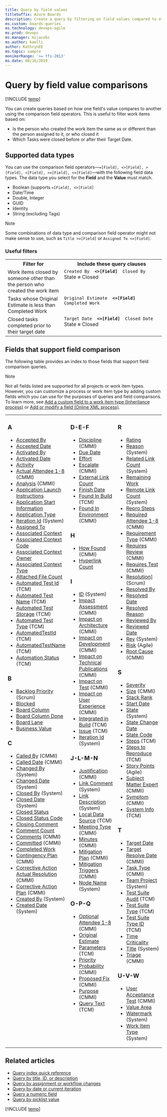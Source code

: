 ```yaml
---
title: Query by field values
titleSuffix: Azure Boards
description: Create a query by filtering on field values compared to other field values in Azure Boards, Azure DevOps, & TFS
ms.custom: boards-queries
ms.technology: devops-agile
ms.prod: devops
ms.manager: mijacobs
ms.author: kaelli
author: KathrynEE
ms.topic: sample
monikerRange: '>= tfs-2013'
ms.date: 08/16/2019  
---
```


# Query by field value comparisons   

[!INCLUDE [temp](../_shared/version-vsts-tfs-all-versions.md)]

You can create queries based on how one field's value compares to another using the comparison field operators. This is useful to filter work items based on: 
- Is the person who created the work item the same as or different than the person assigned to it, or who closed it
- Which Tasks were closed before or after their Target Date.

## Supported data types 

You can use the comparison field operators&mdash;`=[Field], <>[Field], >[Field], <[Field], >=[Field], <=[Field]`&mdash;with the following field data types. The data type you select for the **Field** and the **Value** must match. 
- Boolean (supports `=[Field], <>[Field]`
- Date/Time
- Double, Integer
- GUID
- Identity
- String (excluding Tags)

> [!NOTE]  
> Some combinations of data type and comparison field operator might not make sense to use, such as `Title >=[Field]` or `Assigned To <=[Field]`. 

### Useful filters 

<table width="100%">
<tbody valign="top">
<tr>
<th width="36%">Filter for</th>
<th width="64%">Include these query clauses</th>
</tr>
<tr>
<td>Work items closed by someone other than the person who created the work item<br/></td>
<td>
<code>Created By <strong> <>[Field] </strong> Closed By</code><br/>State<strong> = </strong> Closed</code><br/></td>
</tr>
<tr>
<td>Tasks whose Original Estimate is less than Completed Work
</td>
<td>
<code>Original Estimate <strong> <=[Field] </strong> Completed Work</code><br/></td>
</tr>
<tr>
<td>
Closed tasks completed prior to their target date 
</td>
<td>
<code>Target Date <strong> <=[Field] </strong> Closed Date</code><br/>State<strong> = </strong> Closed</code><br/></td>
</tr>
</tbody>
</table>  


<a id="counts"/>



## Fields that support field comparison

The following table provides an index to those fields that support field comparison queries. 

> [!NOTE]  
> Not all fields listed are supported for all projects or work item types. However, you can customize a process or work item type by adding custom fields which you can use for the purposes of queries and field comparisons. To learn more, see [Add a custom field to a work item type (Inheritance process)](../../organizations/settings/work/add-custom-field.md) or [Add or modify a field (Online XML process)](../../reference/add-modify-field.md).
 
<table>
<tbody valign="top">
<tr>
<td width="33%"><h3>A</h3>
<ul>
<li><a href="titles-ids-descriptions.md>Acceptance Criteria</a> (Scrum)</li>
<li><a href="../work-items/guidance/guidance-code-review-feedback-field-reference.md">Accepted By</a> </li>
<li><a href="../work-items/guidance/guidance-code-review-feedback-field-reference.md">Accepted Date</a></li>
<li><a href="query-by-workflow-changes.md">Activated By</a></li>
<li><a href="query-by-workflow-changes.md">Activated Date</a></li>
<li><a href="query-numeric.md">Activity</a></li>
<li><a href="../work-items/guidance/cmmi/guidance-review-meeting-field-reference-cmmi.md">Actual Attendee 1-8</a> (CMMI)</li>
<li><a href="../work-items/guidance/cmmi/guidance-bugs-issues-risks-field-reference-cmmi.md">Analysis</a> (CMMI)</li>
<li><a href="../work-items/guidance/guidance-code-review-feedback-field-reference.md" data-raw-source="[Application Launch Instructions](guidance-code-review-feedback-field-reference.md)">Application Launch Instructions</a></li>
<li><a href="../work-items/guidance/guidance-code-review-feedback-field-reference.md" data-raw-source="[Application Start Information](guidance-code-review-feedback-field-reference.md)">Application Start Information</a> </li>
<li><a href="../work-items/guidance/guidance-code-review-feedback-field-reference.md" data-raw-source="[Application Type](guidance-code-review-feedback-field-reference.md)">Application Type</a> </li>
<li><a href="query-by-area-iteration-path.md" data-raw-source="[Area Id](query-by-area-iteration-path.md)">Iteration Id</a>  (System)</li>
<li><a href="query-by-workflow-changes.md" data-raw-source="[Assigned To](query-by-workflow-changes.md)">Assigned To</a></li>
<li><a href="../work-items/guidance/guidance-code-review-feedback-field-reference.md" data-raw-source="[Associated Context](guidance-code-review-feedback-field-reference.md)">Associated Context</a></li>
<li><a href="../work-items/guidance/guidance-code-review-feedback-field-reference.md" data-raw-source="[Associated Context Code](guidance-code-review-feedback-field-reference.md)">Associated Context Code</a></li>
<li><a href="../work-items/guidance/guidance-code-review-feedback-field-reference.md" data-raw-source="[Associated Context Owner](guidance-code-review-feedback-field-reference.md)">Associated Context Owner</a></li>
<li><a href="../work-items/guidance/guidance-code-review-feedback-field-reference.md" data-raw-source="[Associated Context Type](guidance-code-review-feedback-field-reference.md)">Associated Context Type</a></li>
<li><a href="linking-attachments.md" data-raw-source="[Attached File Count](linking-attachments.md)">Attached File Count</a></li>
<li><a href="build-test-integration.md" data-raw-source="[Automated Test Id](build-test-integration.md)">Automated Test Id</a> (TCM)</li>
<li><a href="build-test-integration.md" data-raw-source="[Automated Test Name](build-test-integration.md)">Automated Test Name</a> (TCM) </li>
<li><a href="build-test-integration.md" data-raw-source="[Automated Test Storage](build-test-integration.md)">Automated Test Storage</a> (TCM)</li>
<li><a href="build-test-integration.md" data-raw-source="[Automated Test Type](build-test-integration.md)">Automated Test Type</a> (TCM) </li>
<li><a href="build-test-integration.md" data-raw-source="[AutomatedTestId](build-test-integration.md)">AutomatedTestId</a> (TCM) </li>
<li><a href="build-test-integration.md" data-raw-source="[AutomatedTestName](build-test-integration.md)">AutomatedTestName</a> (TCM)</li>
<li><a href="build-test-integration.md" data-raw-source="[Automation Status](build-test-integration.md)">Automation Status</a> (TCM)</li>
</ul>
<h3>B</h3>
<ul><li><a href="planning-ranking-priorities.md" data-raw-source="[Backlog Priority](planning-ranking-priorities.md)">Backlog Priority</a> (Scrum)</li>
<li><a href="planning-ranking-priorities.md" data-raw-source="[Blocked](planning-ranking-priorities.md)">Blocked</a></li>
<li><a href="query-by-workflow-changes.md" data-raw-source="[Board Column](query-by-workflow-changes.md)">Board Column</a></li>
<li><a href="query-by-workflow-changes.md" data-raw-source="[Board Column Done](query-by-workflow-changes.md)">Board Column Done</a></li>
<li><a href="query-by-workflow-changes.md" data-raw-source="[Board Lane](query-by-workflow-changes.md)">Board Lane</a></li>
<li><a href="query-numeric.md" data-raw-source="[Business Value](query-numeric.md)">Business Value</a></li>
</ul>
<h3>C</h3>
<ul><li><a href="../work-items/guidance/cmmi/guidance-review-meeting-field-reference-cmmi.md" data-raw-source="[Called By](../work-items/guidance/cmmi/guidance-review-meeting-field-reference-cmmi.md)">Called By</a> (CMMI)</li>
<li><a href="../work-items/guidance/cmmi/guidance-review-meeting-field-reference-cmmi.md" data-raw-source="[Called Date](../work-items/guidance/cmmi/guidance-review-meeting-field-reference-cmmi.md)">Called Date</a> (CMMI)</li>
<li><a href="history-and-auditing.md" data-raw-source="[Changed By](history-and-auditing.md)">Changed By</a> (System)</li>
<li><a href="history-and-auditing.md" data-raw-source="[Changed Date](history-and-auditing.md)">Changed Date</a> (System)</li>
<li><a href="query-by-workflow-changes.md" data-raw-source="[Closed By](query-by-workflow-changes.md)">Closed By</a> (System)</li>
<li><a href="query-by-workflow-changes.md" data-raw-source="[Closed Date](query-by-workflow-changes.md)">Closed Date</a> (System)</li>
<li><a href="../work-items/guidance/guidance-code-review-feedback-field-reference.md" data-raw-source="[Closed Status](guidance-code-review-feedback-field-reference.md)">Closed Status</a></li>
<li><a href="../work-items/guidance/guidance-code-review-feedback-field-reference.md" data-raw-source="[Closed Status Code](guidance-code-review-feedback-field-reference.md)">Closed Status Code</a></li>
<li><a href="../work-items/guidance/guidance-code-review-feedback-field-reference.md" data-raw-source="[Closing Comment](guidance-code-review-feedback-field-reference.md)">Closing Comment</a></li>
<li><a href="linking-attachments.md" data-raw-source="[Comment Count](linking-attachments.md)">Comment Count</a></li>
<li><a href="../work-items/guidance/cmmi/guidance-review-meeting-field-reference-cmmi.md" data-raw-source="[Comments](../work-items/guidance/cmmi/guidance-review-meeting-field-reference-cmmi.md)">Comments</a> (CMMI)</li>
<li><a href="planning-ranking-priorities.md" data-raw-source="[Committed](planning-ranking-priorities.md)">Committed</a> (CMMI)</li>
<li><a href="query-numeric.md" data-raw-source="[Completed Work](query-numeric.md)">Completed Work</a></li>
<li><a href="../work-items/guidance/cmmi/guidance-bugs-issues-risks-field-reference-cmmi.md" data-raw-source="[Contingency Plan](../work-items/guidance/cmmi/guidance-bugs-issues-risks-field-reference-cmmi.md)">Contingency Plan</a> (CMMI)</li>
<li><a href="../work-items/guidance/cmmi/guidance-bugs-issues-risks-field-reference-cmmi.md" data-raw-source="[Corrective Action Actual Resolution](../work-items/guidance/cmmi/guidance-bugs-issues-risks-field-reference-cmmi.md)">Corrective Action Actual Resolution</a> (CMMI)</li>
<li><a href="../work-items/guidance/cmmi/guidance-bugs-issues-risks-field-reference-cmmi.md" data-raw-source="[Corrective Action Plan](../work-items/guidance/cmmi/guidance-bugs-issues-risks-field-reference-cmmi.md)">Corrective Action Plan</a> (CMMI)</li>
<li><a href="query-by-workflow-changes.md" data-raw-source="[Created By](query-by-workflow-changes.md)">Created By</a> (System)</li>
<li><a href="query-by-workflow-changes.md" data-raw-source="[Created Date](query-by-workflow-changes.md)">Created Date</a> (System)</li>
</ul>
</td>
<td width="33%">
<h3>D-E-F</h3>
<ul>
<li><a href="query-numeric.md" data-raw-source="[Discipline](query-numeric.md)">Discipline</a> (CMMI)</li>
<li><a href="query-by-date-or-current-iteration.md" data-raw-source="[Due Date](query-by-date-or-current-iteration.md)">Due Date</a></li>
<li><a href="query-numeric.md" data-raw-source="[Effort](query-numeric.md)">Effort</a> </li>
<li><a href="planning-ranking-priorities.md" data-raw-source="[Escalate](planning-ranking-priorities.md)">Escalate</a> (CMMI)</li>
<li><a href="linking-attachments.md#external-link-count" data-raw-source="[External Link Count](linking-attachments.md#external-link-count)">External Link Count</a> </li>
<li><a href="query-by-date-or-current-iteration.md" data-raw-source="[Finish Date](query-by-date-or-current-iteration.md)">Finish Date</a></li>
<li><a href="build-test-integration.md" data-raw-source="[Found In Build](build-test-integration.md)">Found In Build</a>  (TCM)</li>
<li><a href="../work-items/guidance/cmmi/guidance-bugs-issues-risks-field-reference-cmmi.md" data-raw-source="[Found In Environment](../work-items/guidance/cmmi/guidance-bugs-issues-risks-field-reference-cmmi.md)">Found In Environment</a> (CMMI)</li>
</ul>
<h3>H</h3>
<ul>
<li><a href="../work-items/guidance/cmmi/guidance-bugs-issues-risks-field-reference-cmmi.md" data-raw-source="[How Found](../work-items/guidance/cmmi/guidance-bugs-issues-risks-field-reference-cmmi.md)">How Found</a> (CMMI)</li>
<li><a href="linking-attachments.md#hyper-link-count" data-raw-source="[Hyperlink Count](linking-attachments.md#hyper-link-count)">Hyperlink Count</a></li>
</ul>
<h3>I</h3>
<ul>
<li><a href="titles-ids-descriptions.md" data-raw-source="[ID](titles-ids-descriptions.md)">ID</a> (System)</li>
<li><a href="../work-items/guidance/cmmi/guidance-requirements-field-reference-cmmi.md" data-raw-source="[Impact Assessment](../work-items/guidance/cmmi/guidance-requirements-field-reference-cmmi.md)">Impact Assessment</a> (CMMI)</li>
<li><a href="../work-items/guidance/cmmi/guidance-change-request-field-reference-cmmi.md" data-raw-source="[Impact on Architecture](../work-items/guidance/cmmi/guidance-change-request-field-reference-cmmi.md)">Impact on Architecture</a> (CMMI)</li>
<li><a href="../work-items/guidance/cmmi/guidance-change-request-field-reference-cmmi.md" data-raw-source="[Impact on Development](../work-items/guidance/cmmi/guidance-change-request-field-reference-cmmi.md)">Impact on Development</a> (CMMI)</li>
<li><a href="../work-items/guidance/cmmi/guidance-change-request-field-reference-cmmi.md" data-raw-source="[Impact on Technical Publications](../work-items/guidance/cmmi/guidance-change-request-field-reference-cmmi.md)">Impact on Technical Publications</a> (CMMI)</li>
<li><a href="../work-items/guidance/cmmi/guidance-change-request-field-reference-cmmi.md" data-raw-source="[Impact on Test](../work-items/guidance/cmmi/guidance-change-request-field-reference-cmmi.md)">Impact on Test</a> (CMMI)</li>
<li><a href="../work-items/guidance/cmmi/guidance-change-request-field-reference-cmmi.md" data-raw-source="[Impact on User Experience](../work-items/guidance/cmmi/guidance-change-request-field-reference-cmmi.md)">Impact on User Experience</a> (CMMI)</li>
<li><a href="build-test-integration.md" data-raw-source="[Integrated in Build](build-test-integration.md)">Integrated in Build</a> (TCM)</li>
<li><a href="build-test-integration.md" data-raw-source="[Issue](build-test-integration.md)">Issue</a> (TCM)</li>
<li><a href="query-by-area-iteration-path.md" data-raw-source="[Iteration Id](query-by-area-iteration-path.md)">Iteration Id</a>  (System)</li>
</ul>
<h3>J-L-M-N</h3>
<ul>
<li><a href="../work-items/guidance/cmmi/guidance-change-request-field-reference-cmmi.md" data-raw-source="[Justification](../work-items/guidance/cmmi/guidance-change-request-field-reference-cmmi.md)">Justification</a> (CMMI)</li>
<li><a href="linking-attachments.md" data-raw-source="[Link Comment](linking-attachments.md)">Link Comment</a> (System)</li>
<li><a href="linking-attachments.md" data-raw-source="[Link Description](linking-attachments.md)">Link Description</a> (System)</li>
<li><a href="build-test-integration.md" data-raw-source="[Local Data Source](build-test-integration.md)">Local Data Source</a> (TCM)</li>
<li><a href="../work-items/guidance/cmmi/guidance-review-meeting-field-reference-cmmi.md" data-raw-source="[Meeting Type](../work-items/guidance/cmmi/guidance-review-meeting-field-reference-cmmi.md)">Meeting Type</a> (CMMI)</li>
<li><a href="../work-items/guidance/cmmi/guidance-review-meeting-field-reference-cmmi.md" data-raw-source="[Minutes](../work-items/guidance/cmmi/guidance-review-meeting-field-reference-cmmi.md)">Minutes</a> (CMMI) </li>
<li><a href="../work-items/guidance/cmmi/guidance-bugs-issues-risks-field-reference-cmmi.md" data-raw-source="[Mitigation Plan](../work-items/guidance/cmmi/guidance-bugs-issues-risks-field-reference-cmmi.md)">Mitigation Plan</a> (CMMI) </li>
<li><a href="../work-items/guidance/cmmi/guidance-bugs-issues-risks-field-reference-cmmi.md" data-raw-source="[Mitigation Triggers](../work-items/guidance/cmmi/guidance-bugs-issues-risks-field-reference-cmmi.md)">Mitigation Triggers</a> (CMMI)</li>
<li><a href="query-by-area-iteration-path.md" data-raw-source="[Node Name](query-by-area-iteration-path.md)">Node Name</a> (System)</li>
</ul>
<h3>O-P-Q</h3>
<ul>
<li><a href="../work-items/guidance/cmmi/guidance-review-meeting-field-reference-cmmi.md" data-raw-source="[Optional Attendee 1-8](../work-items/guidance/cmmi/guidance-review-meeting-field-reference-cmmi.md)">Optional Attendee 1-8</a> (CMMI)</li>
<li><a href="query-numeric.md" data-raw-source="[Original Estimate](query-numeric.md)">Original Estimate</a></li>
<li><a href="build-test-integration.md" data-raw-source="[Parameters](build-test-integration.md)">Parameters</a> (TCM)</li>
<li><a href="planning-ranking-priorities.md" data-raw-source="[Priority](planning-ranking-priorities.md)">Priority</a> </li>
<li><a href="../work-items/guidance/cmmi/guidance-bugs-issues-risks-field-reference-cmmi.md" data-raw-source="[Probability](../work-items/guidance/cmmi/guidance-bugs-issues-risks-field-reference-cmmi.md)">Probability</a> (CMMI)</li>
<li><a href="../work-items/guidance/cmmi/guidance-bugs-issues-risks-field-reference-cmmi.md" data-raw-source="[Proposed Fix](../work-items/guidance/cmmi/guidance-bugs-issues-risks-field-reference-cmmi.md)">Proposed Fix</a> (CMMI) </li>
<li><a href="../work-items/guidance/cmmi/guidance-review-meeting-field-reference-cmmi.md" data-raw-source="[Purpose](../work-items/guidance/cmmi/guidance-review-meeting-field-reference-cmmi.md)">Purpose</a> (CMMI)</li>
<li><a href="build-test-integration.md" data-raw-source="[Query Text](build-test-integration.md)">Query Text</a> (TCM)</li>
</ul>
</td>
<td width="33%"><h3>R</h3>
<ul>
<li><a href="../work-items/guidance/guidance-code-review-feedback-field-reference.md" data-raw-source="[Rating](guidance-code-review-feedback-field-reference.md)">Rating</a></li>
<li><a href="query-by-workflow-changes.md" data-raw-source="[Reason](query-by-workflow-changes.md)">Reason</a> (System)</li>
<li><a href="linking-attachments.md" data-raw-source="[Related Link Count](linking-attachments.md)">Related Link Count</a> (System)</li>
<li><a href="query-numeric.md" data-raw-source="[Remaining Work](query-numeric.md)">Remaining Work</a> </li>
<li><a href="linking-attachments.md#remote-link-count" data-raw-source="[Remote Link Count](linking-attachments.md#remote-link-count)">Remote Link Count</a> (System)</li>
<li><a href="titles-ids-descriptions.md" data-raw-source="[Repro Steps](titles-ids-descriptions.md)">Repro Steps</a></li>
<li><a href="../work-items/guidance/cmmi/guidance-review-meeting-field-reference-cmmi.md" data-raw-source="[Required Attendee 1-8](../work-items/guidance/cmmi/guidance-review-meeting-field-reference-cmmi.md)">Required Attendee 1-8</a> (CMMI)</li>
<li><a href="../work-items/guidance/cmmi/guidance-requirements-field-reference-cmmi.md" data-raw-source="[Requirement Type](../work-items/guidance/cmmi/guidance-requirements-field-reference-cmmi.md)">Requirement Type</a> (CMMI)</li>
<li><a href="query-numeric.md" data-raw-source="[Requires Review](query-numeric.md)">Requires Review</a> (CMMI)</li>
<li><a href="query-numeric.md" data-raw-source="[Requires Test](query-numeric.md)">Requires Test</a> (CMMI)</li>
<li><a href="titles-ids-descriptions.md" data-raw-source="[Resolution]](titles-ids-descriptions.md)">Resolution]</a> (Scrum)</li>
<li><a href="query-by-workflow-changes.md" data-raw-source="[Resolved By](query-by-workflow-changes.md)">Resolved By</a></li>
<li><a href="query-by-workflow-changes.md" data-raw-source="[Resolved Date](query-by-workflow-changes.md)">Resolved Date</a></li>
<li><a href="query-by-workflow-changes.md" data-raw-source="[Resolved Reason](query-by-workflow-changes.md)">Resolved Reason</a></li>
<li><a href="../work-items/guidance/guidance-code-review-feedback-field-reference.md" data-raw-source="[Reviewed By](guidance-code-review-feedback-field-reference.md)">Reviewed By</a></li>
<li><a href="../work-items/guidance/guidance-code-review-feedback-field-reference.md" data-raw-source="[Reviewed Date](guidance-code-review-feedback-field-reference.md)">Reviewed Date</a></li>
<li><a href="history-and-auditing.md" data-raw-source="[Rev](history-and-auditing.md)">Rev</a> (System)</li>
<li><a href="planning-ranking-priorities.md" data-raw-source="[Risk](planning-ranking-priorities.md)">Risk</a> (Agile)</li>
<li><a href="../work-items/guidance/cmmi/guidance-bugs-issues-risks-field-reference-cmmi.md" data-raw-source="[Root Cause](../work-items/guidance/cmmi/guidance-bugs-issues-risks-field-reference-cmmi.md)">Root Cause</a> (CMMI)</li>
</ul>
<h3>S</h3>
<ul>
<li><a href="planning-ranking-priorities.md" data-raw-source="[Severity](planning-ranking-priorities.md)">Severity</a></li>
<li><a href="query-numeric.md" data-raw-source="[Size](query-numeric.md)">Size</a> (CMMI)</li>
<li><a href="planning-ranking-priorities.md" data-raw-source="[Stack Rank](planning-ranking-priorities.md)">Stack Rank</a></li>
<li><a href="query-by-date-or-current-iteration.md" data-raw-source="[Start Date](query-by-date-or-current-iteration.md)">Start Date</a></li>
<li><a href="query-by-workflow-changes.md" data-raw-source="[State](query-by-workflow-changes.md)">State</a> (System)</li>
<li><a href="query-by-workflow-changes.md" data-raw-source="[State Change Date](query-by-workflow-changes.md)">State Change Date</a></li>
<li><a href="../work-items/guidance/guidance-code-review-feedback-field-reference.md" data-raw-source="[State Code](guidance-code-review-feedback-field-reference.md)">State Code</a></li>
<li><a href="build-test-integration.md" data-raw-source="[Steps](build-test-integration.md)">Steps</a> (TCM)</li>
<li><a href="titles-ids-descriptions.md" data-raw-source="[Steps to Reproduce](titles-ids-descriptions.md)">Steps to Reproduce</a> (TCM)</li>
<li><a href="query-numeric.md" data-raw-source="[Story Points](query-numeric.md)">Story Points</a> (Agile)</li>
<li><a href="../work-items/guidance/cmmi/guidance-requirements-field-reference-cmmi.md" data-raw-source="[Subject Matter Expert](../work-items/guidance/cmmi/guidance-requirements-field-reference-cmmi.md)">Subject Matter Expert</a> (CMMI)</li>
<li><a href="../work-items/guidance/cmmi/guidance-bugs-issues-risks-field-reference-cmmi.md" data-raw-source="[Symptom](../work-items/guidance/cmmi/guidance-bugs-issues-risks-field-reference-cmmi.md)">Symptom</a> (CMMI)</li>
<li><a href="titles-ids-descriptions.md" data-raw-source="[System Info](titles-ids-descriptions.md)">System Info</a> (TCM) </li>
</ul>
<h3>T</h3>
<ul>
<li><a href="query-by-date-or-current-iteration.md" data-raw-source="[Target Date](query-by-date-or-current-iteration.md)">Target Date</a></li>
<li><a href="../work-items/guidance/cmmi/guidance-bugs-issues-risks-field-reference-cmmi.md" data-raw-source="[Target Resolve Date](../work-items/guidance/cmmi/guidance-bugs-issues-risks-field-reference-cmmi.md)">Target Resolve Date</a> (CMMI)</li>
<li><a href="query-numeric.md" data-raw-source="[Task Type](query-numeric.md)">Task Type</a> (CMMI)</li>
<li><a href="titles-ids-descriptions.md" data-raw-source="[Team Project](titles-ids-descriptions.md)">Team Project</a> (System) </li>
<li><a href="build-test-integration.md" data-raw-source="[Test Suite Audit](build-test-integration.md)">Test Suite Audit</a> (TCM)</li>
<li><a href="build-test-integration.md" data-raw-source="[Test Suite Type](build-test-integration.md)">Test Suite Type</a> (TCM)</li>
<li><a href="build-test-integration.md" data-raw-source="[Test Suite Type ID](build-test-integration.md)">Test Suite Type ID</a> (TCM)</li>
<li><a href="planning-ranking-priorities.md" data-raw-source="[Time Criticality](planning-ranking-priorities.md)">Time Criticality</a></li>
<li><a href="titles-ids-descriptions.md" data-raw-source="[Title](titles-ids-descriptions.md)">Title</a> (System)</li>
<li><a href="planning-ranking-priorities.md" data-raw-source="[Triage](planning-ranking-priorities.md)">Triage</a> (CMMI)</li>
</ul>
<h3>U-V-W</h3>
<ul>
<li><a href="../work-items/guidance/cmmi/guidance-requirements-field-reference-cmmi.md" data-raw-source="[User Acceptance Test](../work-items/guidance/cmmi/guidance-requirements-field-reference-cmmi.md)">User Acceptance Test</a> (CMMI)</li>
<li><a href="planning-ranking-priorities.md" data-raw-source="[Value Area](planning-ranking-priorities.md)">Value Area</a></li>
<li><a href="history-and-auditing.md" data-raw-source="[Watermark](history-and-auditing.md)">Watermark</a> (System)</li>
<li><a href="titles-ids-descriptions.md" data-raw-source="[Work Item Type](titles-ids-descriptions.md)">Work Item Type</a> (System) </li> 
</ul>
</td>
</tr>
</tbody>
</table>


## Related articles 

- [Query index quick reference](query-index-quick-ref.md)
- [Query by title, ID, or description](titles-ids-descriptions.md)
- [Query by assignment or workflow changes](query-by-workflow-changes.md)  
- [Query by date or current iteration](query-by-date-or-current-iteration.md)   
- [Query a numeric field](query-numeric.md)  
- [Query by picklist value](planning-ranking-priorities.md)  


[!INCLUDE [temp](../_shared/rest-apis-queries.md)]
